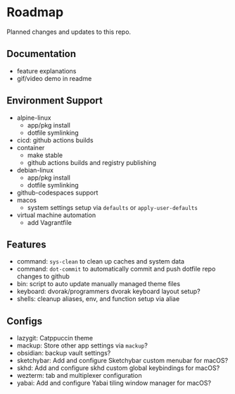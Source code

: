# Roadmap

Planned changes and updates to this repo.

## Documentation

- feature explanations
- gif/video demo in readme

## Environment Support

- alpine-linux
  - app/pkg install
  - dotfile symlinking
- cicd: github actions builds
- container
  - make stable
  - github actions builds and registry publishing
- debian-linux
  - app/pkg install
  - dotfile symlinking
- github-codespaces support
- macos
  - system settings setup via `defaults` or `apply-user-defaults`
- virtual machine automation
  - add Vagrantfile

## Features

- command: `sys-clean` to clean up caches and system data
- command: `dot-commit` to automatically commit and push dotfile repo changes to
  github
- bin: script to auto update manually managed theme files
- keyboard: dvorak/programmers dvorak keyboard layout setup?
- shells: cleanup aliases, env, and function setup via aliae

## Configs

- lazygit: Catppuccin theme
- mackup: Store other app settings via `mackup`?
- obsidian: backup vault settings?
- sketchybar: Add and configure Sketchybar custom menubar for macOS?
- skhd: Add and configure skhd custom global keybindings for macOS?
- wezterm: tab and multiplexer configuration
- yabai: Add and configure Yabai tiling window manager for macOS?
